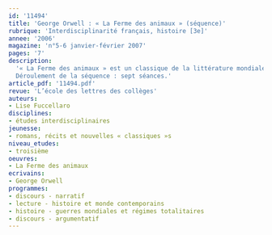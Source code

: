 ```yaml
---
id: '11494'
title: 'George Orwell : « La Ferme des animaux » (séquence)'
rubrique: 'Interdisciplinarité français, histoire [3e]'
annee: '2006'
magazine: 'n°5-6 janvier-février 2007'
pages: '7'
description: 
  '« La Ferme des animaux » est un classique de la littérature mondiale, susceptible de multiples niveaux de lecture. Abordé en classe de troisième, ce bref conte philosophique humoristique, écrit dans un style délibérément simple, se prête à de nombreuses activités interdisciplinaires en histoire. Cette séquence peut être proposée dans le cadre d’un travail sur le genre narratif (conte merveilleux, conte animalier, allégorie), ou dans celui d’un travail sur l’argumentation (la fable comme procédé de mise en argumentation, étude d’un discours argumentatif). Elle permet aussi un travail interdisciplinaire en histoire. Les élèves auront lu le roman à la maison et recherché dans la biographie d’Orwell et le contexte historique qui précède l’écriture de « La Ferme des animaux », les éléments qui ont pu en influencer la rédaction. Une partie de la séquence est menée par le professeur de français. L’autre s’appuie sur le cours d’histoire. C’est pourquoi il est préférable d’envisager l’étude du roman au moment où l’histoire de l’Union soviétique est abordée.
  Déroulement de la séquence : sept séances.'
article_pdf: '11494.pdf'
revue: 'L’école des lettres des collèges'
auteurs:
- Lise Fuccellaro
disciplines:
- études interdisciplinaires
jeunesse:
- romans, récits et nouvelles « classiques »s
niveau_etudes:
- troisième
oeuvres:
- La Ferme des animaux
ecrivains:
- George Orwell
programmes:
- discours - narratif
- lecture - histoire et monde contemporains
- histoire - guerres mondiales et régimes totalitaires
- discours - argumentatif
---
```

